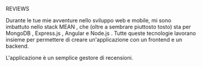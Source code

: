 REVIEWS

Durante le tue mie avventure nello sviluppo web e mobile, mi sono imbattuto nello stack MEAN , che (oltre a sembrare piuttosto tosto) sta per MongoDB , Express.js , Angular e Node.js . Tutte queste tecnologie lavorano insieme per permettere di creare un'applicazione con un frontend e un backend.

L'applicazione è un semplice gestore di recensioni.